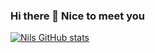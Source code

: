 ### Hi there 👋 Nice to meet you

[![Nils GitHub stats](https://github-readme-stats-kmn2wzzig.vercel.app/api?username=eisenils&show_icons=true&hide=stars)](https://github-readme-stats-kmn2wzzig.vercel.app/api?username=eisenils&show_icons=true&theme=vue-dark)


<!--
**eisenils/eisenils** is a ✨ _special_ ✨ repository because its `README.md` (this file) appears on your GitHub profile.

Here are some ideas to get you started:

- 🔭 I’m currently working on ...
- 🌱 I’m currently learning ...
- 👯 I’m looking to collaborate on ...
- 🤔 I’m looking for help with ...
- 💬 Ask me about ...
- 📫 How to reach me: ...
- 😄 Pronouns: ...
- ⚡ Fun fact: ...
-->
